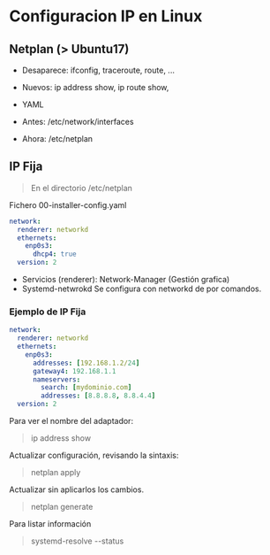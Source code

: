 # Configuracion IP en Linux

## Netplan (> Ubuntu17)
- Desaparece: ifconfig, traceroute, route, ...
- Nuevos: ip address show, ip route show,

- YAML
- Antes: /etc/network/interfaces
- Ahora: /etc/netplan

## IP Fija

> En el directorio /etc/netplan

Fichero 00-installer-config.yaml
``` yaml
network:
  renderer: networkd
  ethernets:
    enp0s3:
      dhcp4: true
  version: 2
```

* Servicios (renderer): Network-Manager (Gestión grafica)
* Systemd-netwrokd Se configura con networkd de por comandos.

### Ejemplo de IP Fija

``` yaml
network:
  renderer: networkd
  ethernets:
    enp0s3:
      addresses: [192.168.1.2/24]
      gateway4: 192.168.1.1
      nameservers:
        search: [mydominio.com]
        addresses: [8.8.8.8, 8.8.4.4]
  version: 2
```
Para ver el nombre del adaptador:
> ip address show

Actualizar configuración, revisando la sintaxis:
> netplan apply
 
Actualizar sin aplicarlos los cambios.
>netplan generate

Para listar información 
>systemd-resolve --status